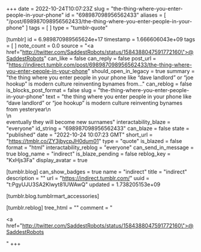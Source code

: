 +++
date = 2022-10-24T10:07:23Z
slug = "the-thing-where-you-enter-people-in-your-phone"
id = "698987098956562433"
aliases = [ "/post/698987098956562433/the-thing-where-you-enter-people-in-your-phone" ]
tags = [ ]
type = "tumblr-quote"

[tumblr]
id = 6.989870989565624e+17
timestamp = 1.666606043e+09
tags = [ ]
note_count = 0.0
source = "<a href=\"http://twitter.com/SaddestRobots/status/1584388047591772160\">@SaddestRobots</a>"
can_like = false
can_reply = false
post_url = "https://indirect.tumblr.com/post/698987098956562433/the-thing-where-you-enter-people-in-your-phone"
should_open_in_legacy = true
summary = "the thing where you enter people in your phone like “dave landlord” or “joe hookup” is modern culture reinventing bynames from..."
can_reblog = false
is_blocks_post_format = false
slug = "the-thing-where-you-enter-people-in-your-phone"
text = "the thing where you enter people in your phone like &ldquo;dave landlord&rdquo; or &ldquo;joe hookup&rdquo; is modern culture reinventing bynames from yesteryear\n<br/>\n<br/>eventually they will become new surnames"
interactability_blaze = "everyone"
id_string = "698987098956562433"
can_blaze = false
state = "published"
date = "2022-10-24 10:07:23 GMT"
short_url = "https://tmblr.co/ZY3jbycpJH0dum01"
type = "quote"
is_blazed = false
format = "html"
interactability_reblog = "everyone"
can_send_in_message = true
blog_name = "indirect"
is_blaze_pending = false
reblog_key = "KxHjs3Fa"
display_avatar = true

[tumblr.blog]
can_show_badges = true
name = "indirect"
title = "indirect"
description = ""
url = "https://indirect.tumblr.com/"
uuid = "t:PgyUJU3SA2Klwyt81UWAwQ"
updated = 1.738205153e+09

[tumblr.blog.tumblrmart_accessories]

[tumblr.reblog]
tree_html = ""
comment = "<p><a href=\"http://twitter.com/SaddestRobots/status/1584388047591772160\">@SaddestRobots</a></p>"
+++
